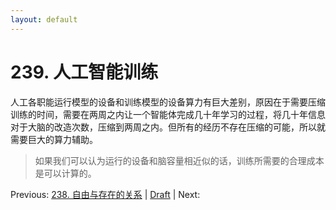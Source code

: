 ```yaml
---
layout: default
---
```

# 239. 人工智能训练

人工各职能运行模型的设备和训练模型的设备算力有巨大差别，原因在于需要压缩训练的时间，需要在两周之内让一个智能体完成几十年学习的过程，将几十年信息对于大脑的改造次数，压缩到两周之内。但所有的经历不存在压缩的可能，所以就需要巨大的算力辅助。

> 如果我们可以认为运行的设备和脑容量相近似的话，训练所需要的合理成本是可以计算的。

Previous: [238. 自由与存在的关系](238.md) | [Draft](../Draft.md) | Next: 